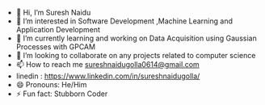- 👋 Hi, I’m Suresh Naidu
- 👀 I’m interested in Software Development ,Machine Learning and Application Development
- 🌱 I’m currently learning and working on Data Acquisition using Gaussian Processes with GPCAM
- 💞️ I’m looking to collaborate on any projects related to computer science  
- 📫 How to reach me sureshnaidugolla0614@gmail.com
-   linedin : https://www.linkedin.com/in/sureshnaidugolla/
- 😄 Pronouns: He/Him
- ⚡ Fun fact: Stubborn Coder

<!---
sureshnaidugolla/sureshnaidugolla is a ✨ special ✨ repository because its `README.md` (this file) appears on your GitHub profile.
You can click the Preview link to take a look at your changes.
--->
